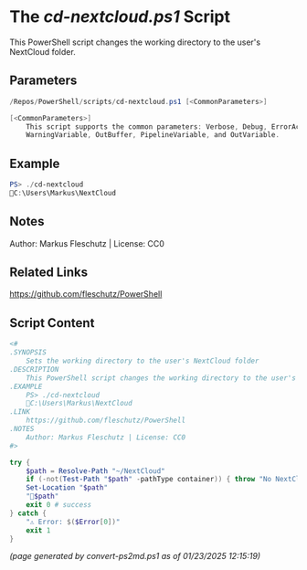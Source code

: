 The *cd-nextcloud.ps1* Script
===========================

This PowerShell script changes the working directory to the user's NextCloud folder.

Parameters
----------
```powershell
/Repos/PowerShell/scripts/cd-nextcloud.ps1 [<CommonParameters>]

[<CommonParameters>]
    This script supports the common parameters: Verbose, Debug, ErrorAction, ErrorVariable, WarningAction, 
    WarningVariable, OutBuffer, PipelineVariable, and OutVariable.
```

Example
-------
```powershell
PS> ./cd-nextcloud
📂C:\Users\Markus\NextCloud

```

Notes
-----
Author: Markus Fleschutz | License: CC0

Related Links
-------------
https://github.com/fleschutz/PowerShell

Script Content
--------------
```powershell
<#
.SYNOPSIS
	Sets the working directory to the user's NextCloud folder
.DESCRIPTION
	This PowerShell script changes the working directory to the user's NextCloud folder.
.EXAMPLE
	PS> ./cd-nextcloud
	📂C:\Users\Markus\NextCloud
.LINK
	https://github.com/fleschutz/PowerShell
.NOTES
	Author: Markus Fleschutz | License: CC0
#>

try {
	$path = Resolve-Path "~/NextCloud"
	if (-not(Test-Path "$path" -pathType container)) { throw "No NextCloud folder at 📂$path - is NextCloud installed?" }
	Set-Location "$path"
	"📂$path"
	exit 0 # success
} catch {
	"⚠️ Error: $($Error[0])"
	exit 1
}
```

*(page generated by convert-ps2md.ps1 as of 01/23/2025 12:15:19)*
